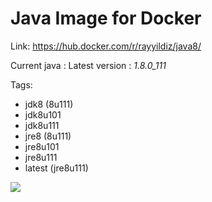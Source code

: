 Java Image for Docker
===

Link: https://hub.docker.com/r/rayyildiz/java8/

Current java : Latest version : *1.8.0_111*

Tags:
* jdk8 (8u111)
* jdk8u101
* jdk8u111
* jre8 (8u111)
* jre8u101
* jre8u111
* latest (jre8u111)

[![](https://images.microbadger.com/badges/image/rayyildiz/java8.svg)](https://microbadger.com/images/rayyildiz/java8 "Get your own image badge on microbadger.com")

